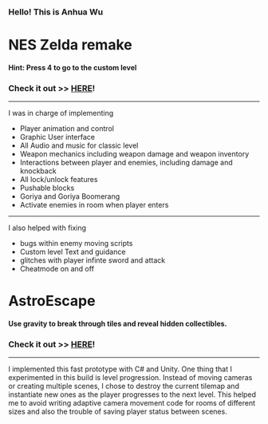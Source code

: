 ### Hello! This is Anhua Wu
# NES Zelda remake
#### Hint: Press 4 to go to the custom level
### Check it out  >> [HERE](https://anhuaw.itch.io/zelda-remake)!
---
I was in charge of implementing
- Player animation and control
- Graphic User interface
- All Audio and music for classic level
- Weapon mechanics including weapon damage and weapon inventory
- Interactions between player and enemies, including damage and knockback
- All lock/unlock features
- Pushable blocks
- Goriya and Goriya Boomerang
- Activate enemies in room when player enters

---

I also helped with fixing 
- bugs within enemy moving scripts
- Custom level Text and guidance
- glitches with player infinte sword and attack
- Cheatmode on and off

# AstroEscape
#### Use gravity to break through tiles and reveal hidden collectibles.
### Check it out  >> [HERE](https://anhuaw.itch.io/zelda-remake)!
---
I implemented this fast prototype with C# and Unity. 
One thing that I experimented in this build is level progression. Instead of moving cameras or creating multiple scenes, I chose to destroy the current tilemap and instantiate new ones as the player progresses to the next level. This helped me to avoid writing adaptive camera movement code for rooms of different sizes and also the trouble of saving player status between scenes. 
